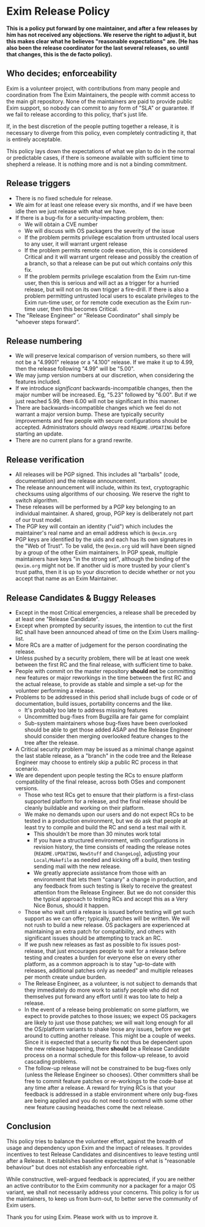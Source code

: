 
Exim Release Policy
===================

**This is a policy put forward by one maintainer, and after a few
releases by him has not received any objections. We reserve the right to
adjust it, but this makes clear what he believes "reasonable
expectations" are. (He has also been the release coordinator for the
last several releases, so until that changes, this is the de facto
policy).**

Who decides; enforceability
---------------------------

Exim is a volunteer project, with contributions from many people and
coordination from The Exim Maintainers, the people with commit access to
the main git repository. None of the maintainers are paid to provide
public Exim support, so nobody can commit to any form of "SLA" or
guarantee. If we fail to release according to this policy, that's just
life.

If, in the best discretion of the people putting together a release, it
is necessary to diverge from this policy, even completely contradicting
it, that is entirely acceptable.

This policy lays down the expectations of what we plan to do in the
normal or predictable cases, if there is someone available with
sufficient time to shepherd a release. It is nothing more and is not a
binding commitment.

Release triggers
----------------
-   There is no fixed schedule for release.
-   We aim for at least one release every six months, and if we have
    been idle then we just release with what we have.
-   If there is a bug-fix for a security-impacting problem, then:
    -   We will obtain a CVE number
    -   We will discuss with OS packagers the severity of the issue
    -   If the problem permits privilege escalation from untrusted local
        users to any user, it will warrant urgent release
    -   If the problem permits remote code execution, this is considered
        Critical and it will warrant urgent release and possibly the
        creation of a branch, so that a release can be put out which
        contains *only* this fix.
    -   If the problem permits privilege escalation from the Exim
        run-time user, then this is serious and will act as a trigger
        for a hurried release, but will not on its own trigger a
        fire-drill. If there is also a problem permitting untrusted
        local users to escalate privileges to the Exim run-time user, or
        for remote code execution as the Exim run-time user, then this
        becomes Critical.
-   The "Release Engineer" or "Release Coordinator" shall simply be
    "whoever steps forward".

Release numbering
-----------------
-   We will preserve lexical comparison of version numbers, so there
    will not be a "4.9901" release or a "4.100" release. If we make it
    up to 4.99, then the release following "4.99" will be "5.00".
-   We may jump version numbers at our discretion, when considering the
    features included.
-   If we introduce *significant* backwards-incompatible changes, then
    the major number will be increased. Eg, "5.23" followed by "6.00".
    But if we just reached 5.99, then 6.00 will not be significant in
    this manner.
-   There are backwards-incompatible changes which we feel do not
    warrant a major version bump. These are typically security
    improvements and few people with secure configurations should be
    accepted. Administrators should *always* read `README.UPDATING`
    before starting an update.
-   There are no current plans for a grand rewrite.

Release verification
--------------------
-   All releases will be PGP signed. This includes all "tarballs" (code,
    documentation) and the release announcement.
-   The release announcement will include, within its text,
    cryptographic checksums using algorithms of our choosing. We reserve
    the right to switch algorithm.
-   These releases will be performed by a PGP key belonging to an
    individual maintainer. A shared, group, PGP key is deliberately not
    part of our trust model.
-   The PGP key will contain an identity ("uid") which includes the
    maintainer's real name and an email address which is `@exim.org`
-   PGP keys are identified by the uids and each has its own signatures
    in the "Web of Trust". To be valid, the `@exim.org` uid will have
    been signed by a group of the other Exim maintainers. In PGP speak,
    multiple maintainers have keys "in the strong set", although the
    binding of the `@exim.org` might not be. If another uid is more
    trusted by your client's trust paths, then it is up to your
    discretion to decide whether or not you accept that name as an Exim
    Maintainer.

Release Candidates & Buggy Releases
-----------------------------------
-   Except in the most Critical emergencies, a release shall be preceded
    by at least one "Release Candidate".
-   Except when prompted by security issues, the intention to cut the
    first RC shall have been announced ahead of time on the Exim Users
    mailing-list.
-   More RCs are a matter of judgement for the person coordinating the
    release.
-   Unless pushed by a security problem, there will be at least one week
    between the first RC and the final release, with sufficient time to
    bake.
-   People with commit on the master repository **should not** be
    committing new features or major reworkings in the time between the
    first RC and the actual release, to provide as stable and simple a
    set-up for the volunteer performing a release.
-   Problems to be addressed in this period shall include bugs of code
    or of documentation, build issues, portability concerns and the
    like.
    -   It's probably too late to address missing features
    -   Uncommitted bug-fixes from Bugzilla are fair game for complaint
    -   Sub-system maintainers whose bug-fixes have been overlooked
        should be able to get those added ASAP and the Release Engineer
        should consider then merging overlooked feature changes to the
        tree after the release.
-   A Critical security problem may be issued as a minimal change
    against the last stable release, as a "branch" in the code tree and
    the Release Engineer may choose to entirely skip a public RC process
    in that scenario.
-   We are dependent upon people testing the RCs to ensure platform
    compatibility of the final release, across both OSes and component
    versions.
    -   Those who test RCs get to ensure that their platform is a
        first-class supported platform for a release, and the final
        release should be cleanly buildable and working on their
        platform.
    -   We make no demands upon our users and do not expect RCs to be
        tested in a production environment, but we do ask that people at
        least try to compile and build the RC and send a test mail with
        it.
        -   This shouldn't be more than 30 minutes work total
        -   If you have a structured environment, with configurations in
            revision history, the time consists of reading the release
            notes (`README.UPDATING`, `NewStuff` and `ChangeLog`),
            adjusting your `Local/Makefile` as needed and kicking off a
            build, then testing sending mail with the new release.
        -   We greatly appreciate assistance from those with an
            environment that lets them "canary" a change in production,
            and any feedback from such testing is likely to receive the
            greatest attention from the Release Engineer. But we do not
            consider this the typical approach to testing RCs and accept
            this as a Very Nice Bonus, should it happen.
    -   Those who wait until a release is issued before testing will get
        such support as we can offer; typically, patches will be
        written. We will not rush to build a new release. OS packagers
        are experienced at maintaining an extra patch for compatibility,
        and others with significant issues should be attempting to track
        an RC.
    -   If we push new releases as fast as possible to fix issues
        post-release, that just encourages people to wait for a release
        before testing and creates a burden for everyone else on every
        other platform, as a common approach is to stay "up-to-date with
        releases, additional patches only as needed" and multiple
        releases per month create undue burden.
    -   The Release Engineer, as a volunteer, is not subject to demands
        that they immediately do more work to satisfy people who did not
        themselves put forward any effort until it was too late to help
        a release.
    -   In the event of a release being problematic on some platform, we
        expect to provide patches to those issues; we expect OS
        packagers are likely to just use those patches; we will wait
        long enough for all the OS/platform variants to shake loose any
        issues, before we get around to cutting another release. This
        might be a couple of weeks. Since it is expected that a security
        fix not thus be dependent upon the new release happening, there
        **should** be a Release Candidate process on a normal schedule
        for this follow-up release, to avoid cascading problems.
    -   The follow-up release will not be constrained to be bug-fixes
        only (unless the Release Engineer so chooses). Other committers
        shall be free to commit feature patches or re-workings to the
        code-base at any time after a release. A reward for trying RCs
        is that your feedback is addressed in a stable environment where
        only bug-fixes are being applied and you do not need to contend
        with some other new feature causing headaches come the next
        release.

Conclusion
----------

This policy tries to balance the volunteer effort, against the breadth
of usage and dependency upon Exim and the impact of releases. It
provides incentives to test Release Candidates and disincentives to
leave testing until after a Release. It establishes baseline
expectations of what is "reasonable behaviour" but does not establish
any enforceable right.

While constructive, well-argued feedback is appreciated, if you are
neither an active contributor to the Exim community nor a packager for a
major OS variant, we shall not necessarily address your concerns. This
policy is for us the maintainers, to keep us from burn-out, to better
serve the community of Exim users.

Thank you for using Exim. Please work with us to improve it.
